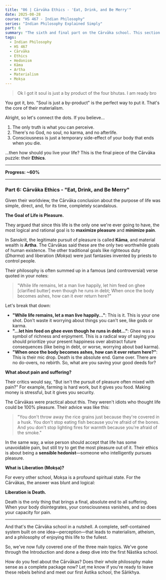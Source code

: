 ```yaml
---
title: "06 | Cārvāka Ethics - 'Eat, Drink, and Be Merry'"
date: 2025-08-28
course: "HS 467 - Indian Philosophy"
series: "Indian Philosophy Explained Simply"
part: 6
summary: "The sixth and final part on the Cārvāka school. This section covers their ethics, which posits that pleasure (Kāma) and wealth (Artha) are the only rational goals in life. It also explains their view of liberation (Mokṣa) as nothing more than death."
tags:
  - Indian Philosophy
  - HS 467
  - Cārvāka
  - Ethics
  - Hedonism
  - Kāma
  - Artha
  - Materialism
  - Mokṣa
---
```


> Ok I got it soul is just a by product of the four bhutas. I am ready bro

You got it, bro. "Soul is just a by-product" is the perfect way to put it. That's the core of their materialism.

Alright, so let's connect the dots. If you believe...

1.  The only truth is what you can perceive.
2.  There's no God, no soul, no karma, and no afterlife.
3.  Consciousness is just a temporary side-effect of your body that ends when you die.

...then how should you live your life? This is the final piece of the Cārvāka puzzle: their **Ethics**.

---

**Progress: ~60%**

---

### **Part 6: Cārvāka Ethics - "Eat, Drink, and Be Merry"**

Given their worldview, the Cārvāka conclusion about the purpose of life was simple, direct, and, for its time, completely scandalous.

**The Goal of Life is Pleasure.**

They argued that since this life is the only one we're ever going to have, the most logical and rational goal is to **maximize pleasure** and **minimize pain**.

In Sanskrit, the legitimate pursuit of pleasure is called **Kāma**, and material wealth is **Artha**. The Cārvākas said these are the only two worthwhile goals of human existence. The other traditional goals like righteous duty (_Dharma_) and liberation (_Mokṣa_) were just fantasies invented by priests to control people.

Their philosophy is often summed up in a famous (and controversial) verse quoted in your notes:

> "While life remains, let a man live happily, let him feed on ghee [clarified butter] even though he runs in debt;
> When once the body becomes ashes, how can it ever return here?"

Let's break that down:

- **"While life remains, let a man live happily..."**: This is it. This is your one shot. Don't waste it worrying about things you can't see, like gods or karma.
- **"...let him feed on ghee even though he runs in debt..."**: Ghee was a symbol of richness and enjoyment. This is a radical way of saying you should prioritize your present happiness over abstract future consequences (like being in debt, or worse, worrying about bad karma).
- **"When once the body becomes ashes, how can it ever return here?"**: This is their mic drop. Death is the absolute end. Game over. There are no do-overs, no rebirth. So, what are you saving your good deeds for?

**What about pain and suffering?**

Their critics would say, "But isn't the pursuit of pleasure often mixed with pain?" For example, farming is hard work, but it gives you food. Making money is stressful, but it gives you security.

The Cārvākas were practical about this. They weren't idiots who thought life could be 100% pleasure. Their advice was like this:

> "You don't throw away the rice grains just because they're covered in a husk. You don't stop eating fish because you're afraid of the bones. And you don't stop lighting fires for warmth because you're afraid of the smoke."

In the same way, a wise person should accept that life has some unavoidable pain, but still try to get the most pleasure out of it. Their ethics is about being a **sensible hedonist**—someone who intelligently pursues pleasure.

**What is Liberation (Mokṣa)?**

For every other school, Mokṣa is a profound spiritual state. For the Cārvākas, the answer was blunt and logical:

**Liberation is Death.**

Death is the only thing that brings a final, absolute end to all suffering. When your body disintegrates, your consciousness vanishes, and so does your capacity for pain.

---

And that's the Cārvāka school in a nutshell. A complete, self-contained system built on one idea—perception—that leads to materialism, atheism, and a philosophy of enjoying this life to the fullest.

So, we've now fully covered one of the three main topics. We've gone through the Introduction and done a deep dive into the first Nāstika school.

How do you feel about the Cārvākas? Does their whole philosophy make sense as a complete package now? Let me know if you're ready to leave these rebels behind and meet our first Āstika school, the Sāṅkhya.
